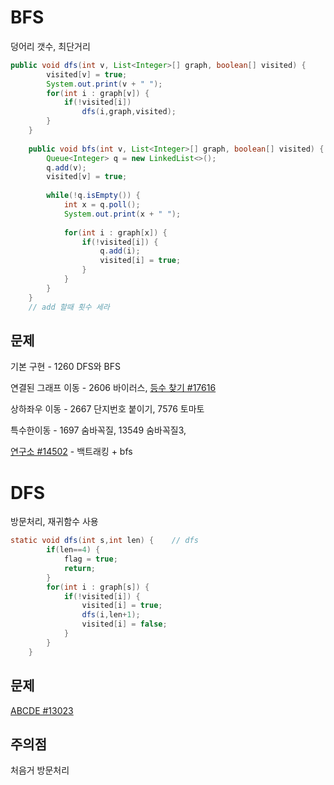 # BFS 

덩어리 갯수, 최단거리

```java
public void dfs(int v, List<Integer>[] graph, boolean[] visited) {
		visited[v] = true;
		System.out.print(v + " ");
		for(int i : graph[v]) {
			if(!visited[i])
				dfs(i,graph,visited);
		}
	}
	
	public void bfs(int v, List<Integer>[] graph, boolean[] visited) {
		Queue<Integer> q = new LinkedList<>();
		q.add(v);
		visited[v] = true;
		
		while(!q.isEmpty()) {
			int x = q.poll();
			System.out.print(x + " ");
			
			for(int i : graph[x]) {
				if(!visited[i]) {
					q.add(i);
					visited[i] = true;
				}				
			}
		}
	}
	// add 할때 횟수 세라
```



## 문제

기본 구현 - 1260 DFS와 BFS

연결된 그래프 이동 - 2606 바이러스, [등수 찾기 #17616](https://www.acmicpc.net/problem/17616)

상하좌우 이동 - 2667 단지번호 붙이기, 7576 토마토

특수한이동 - 1697 숨바꼭질, 13549 숨바꼭질3, 

[연구소 #14502](https://www.acmicpc.net/problem/14502) - 백트래킹 + bfs



# DFS

방문처리, 재귀함수 사용

```java
static void dfs(int s,int len) {	// dfs
		if(len==4) {
			flag = true;
			return;
		} 
		for(int i : graph[s]) {
			if(!visited[i]) {
				visited[i] = true;
				dfs(i,len+1);
				visited[i] = false;
			}
		}
	}
```



## 문제

[ABCDE #13023](https://www.acmicpc.net/problem/13023)



## 주의점 

처음거 방문처리
